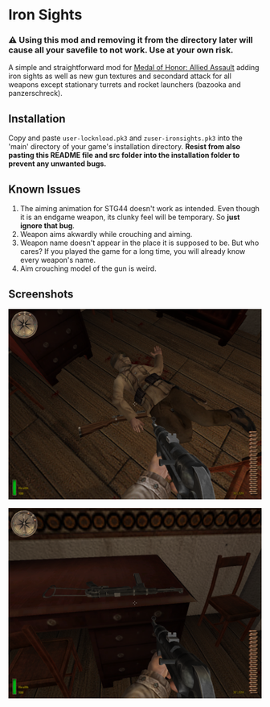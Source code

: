 # Iron Sights 

### :warning: Using this mod and removing it from the directory later will cause all your savefile to not work. Use at your own risk. 

A simple and straightforward mod for [Medal of Honor: Allied Assault](https://en.wikipedia.org/wiki/Medal_of_Honor:_Allied_Assault) adding iron sights as well as new gun textures and secondard attack for all weapons except stationary turrets and rocket launchers (bazooka and panzerschreck).  

## Installation 

Copy and paste `user-locknload.pk3` and `zuser-ironsights.pk3` into the 'main' directory of your game's installation directory. **Resist from also pasting this README file and src folder into the installation folder to prevent any unwanted bugs.**

## Known Issues 

1. The aiming animation for STG44 doesn't work as intended. Even though it is an endgame weapon, its clunky feel will be temporary. So **just ignore that bug**.
2. Weapon aims akwardly while crouching and aiming. 
3. Weapon name doesn't appear in the place it is supposed to be. But who cares? If you played the game for a long time, you will already know every weapon's name.
4. Aim crouching model of the gun is weird. 

## Screenshots

![1](./src/1.png)

![2](./src/2.png)
